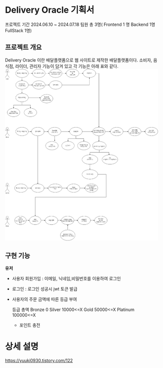 # Delivery Oracle 기획서

프로젝트 기간
2024.06.10 ~ 2024.07.18
팀원 총 3명( Frontend 1 명 Backend 1명 FullStack 1명)


## 프로젝트 개요
Delivery Oracle 이란 배달플랫폼으로 웹 사이트로 제작한 배달플랫폼이다.
소비자, 음식점, 라이더, 관리자 기능이 담겨 있고 각 기능은 아래 표와 같다.
![or](source/oracel1.png)


## 구현 기능
**유저**
- 사용자 회원가입 : 이메일, 닉네임,비밀번호를 이용하여 로그인
- 로그인 : 로그인 성공시 jwt 토큰 발급
- 사용자의 주문 금액에 따른 등급 부여

    등급	총액
    Bronze	0
    Silver	10000<=X
    Gold	50000<=X
    Platinum	100000<=X
  - 포인트 충전
  

# 상세 설명

https://yuuki0930.tistory.com/122
